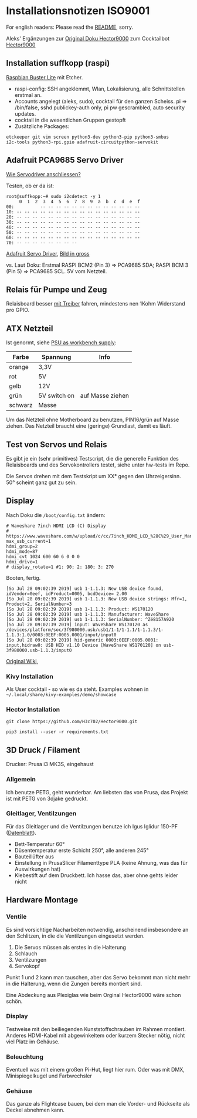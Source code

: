 # Installationsnotizen ISO9001

For english readers: Please read the [README](README.md), sorry.

Aleks' Ergänzungen zur [Original Doku Hector9000](https://cdn.hackaday.io/files/1615856913252640/H9000_ger_V0.2a.pdf) zum Cocktailbot [Hector9000](https://hackaday.io/project/161585-hector-9000)

## Installation suffkopp (raspi)

[Raspbian Buster Lite](https://www.raspberrypi.org/downloads/raspbian/)
mit Etcher. 

* raspi-config: SSH angeklemmt, Wlan, Lokalisierung, alle Schnittstellen erstmal an.
* Accounts angelegt (aleks, sudo), cocktail für den ganzen Scheiss. pi => /bin/false, sshd publickey-auth only, pi pw gescrambled, auto security updates.
* cocktail in die wesentlichen Gruppen gestopft
* Zusätzliche Packages: 

```
etckeeper git vim screen python3-dev python3-pip python3-smbus 
i2c-tools python3-rpi.gpio adafruit-circuitpython-servokit
```

## Adafruit PCA9685 Servo Driver

[Wie Servodriver anschliessen?](https://learn.adafruit.com/adafruit-16-channel-servo-driver-with-raspberry-pi/configuring-your-pi-for-i2c)

Testen, ob er da ist:

```
root@suffkopp:~# sudo i2cdetect -y 1
     0  1  2  3  4  5  6  7  8  9  a  b  c  d  e  f
00:          -- -- -- -- -- -- -- -- -- -- -- -- --
10: -- -- -- -- -- -- -- -- -- -- -- -- -- -- -- --
20: -- -- -- -- -- -- -- -- -- -- -- -- -- -- -- --
30: -- -- -- -- -- -- -- -- -- -- -- -- -- -- -- --
40: -- -- -- -- -- -- -- -- -- -- -- -- -- -- -- --
50: -- -- -- -- -- -- -- -- -- -- -- -- -- -- -- --
60: -- -- -- -- -- -- -- -- -- -- -- -- -- -- -- --
70: -- -- -- -- -- -- -- --
```
[Adafruit Servo Driver](https://learn.adafruit.com/adafruit-16-channel-servo-driver-with-raspberry-pi/hooking-it-up), [Bild in gross](https://cdn-learn.adafruit.com/assets/assets/000/069/564/original/components_raspi_pca9685_i2c_with_servo.jpg?1547757668)

vs. Laut Doku: Erstmal RASPI BCM2 (Pin 3) => PCA9685 SDA; RASPI BCM 3 (Pin 5) => PCA9685 SCL.
5V vom Netzteil.

## Relais für Pumpe und Zeug

Relaisboard besser [mit Treiber](http://www.susa.net/wordpress/2012/06/raspberry-pi-relay-using-gpio/) fahren, mindestens nen 1Kohm Widerstand pro GPIO.


## ATX Netzteil 

Ist genormt, siehe [PSU as workbench supply](https://www.electronics-tutorials.ws/blog/convert-atx-psu-to-bench-supply.html):

Farbe | Spannung | Info
----- | ---- | ----
orange | 3,3V |
rot|  5V | 
gelb| 12V|
grün| 5V switch on| auf Masse ziehen
schwarz|  Masse|

Um das Netzteil ohne Motherboard zu benutzen, PIN16/grün auf Masse ziehen. Das Netzteil braucht eine (geringe) Grundlast, damit es läuft.

## Test von Servos und Relais

Es gibt je ein (sehr primitives) Testscript, die die generelle Funktion des Relaisboards und des Servokontrollers testet, siehe unter hw-tests im Repo.

Die Servos drehen mit dem Testskript um XX° gegen den Uhrzeigersinn. 50° scheint ganz gut zu sein.

## Display

Nach Doku die `/boot/config.txt` ändern:

```
# Waveshare 7inch HDMI LCD (C) Display
# https://www.waveshare.com/w/upload/c/cc/7inch_HDMI_LCD_%28C%29_User_Manual.pdf
max_usb_current=1
hdmi_group=2
hdmi_mode=87
hdmi_cvt 1024 600 60 6 0 0 0
hdmi_drive=1
# display_rotate=1 #1: 90; 2: 180; 3: 270
``` 

Booten, fertig.

```
[So Jul 28 09:02:39 2019] usb 1-1.1.3: New USB device found, idVendor=0eef, idProduct=0005, bcdDevice= 2.00
[So Jul 28 09:02:39 2019] usb 1-1.1.3: New USB device strings: Mfr=1, Product=2, SerialNumber=3
[So Jul 28 09:02:39 2019] usb 1-1.1.3: Product: WS170120
[So Jul 28 09:02:39 2019] usb 1-1.1.3: Manufacturer: WaveShare
[So Jul 28 09:02:39 2019] usb 1-1.1.3: SerialNumber: ^Zë8157A920
[So Jul 28 09:02:39 2019] input: WaveShare WS170120 as /devices/platform/soc/3f980000.usb/usb1/1-1/1-1.1/1-1.1.3/1-1.1.3:1.0/0003:0EEF:0005.0001/input/input0
[So Jul 28 09:02:39 2019] hid-generic 0003:0EEF:0005.0001: input,hidraw0: USB HID v1.10 Device [WaveShare WS170120] on usb-3f980000.usb-1.1.3/input0
```

[Original Wiki](https://www.waveshare.com/wiki/7inch_HDMI_LCD_(C)),

### Kivy Installation

Als User cocktail - so wie es da steht.
Examples wohnen in `~/.local/share/kivy-examples/demo/showcase`

### Hector Installation
`git clone https://github.com/H3c702/Hector9000.git`

`pip3 install --user -r requirements.txt`

## 3D Druck / Filament

Drucker: Prusa i3 MK3S, eingehaust

### Allgemein

Ich benutze PETG, geht wunderbar. 
Am liebsten das von Prusa, das Projekt ist mit PETG von 3djake gedruckt.

### Gleitlager, Ventilzungen

Für das Gleitlager und die Ventilzungen benutze ich Igus Iglidur 150-PF ([Datenblatt](doc-extern/iglidur-I-150-PF-Verarbeitungshinweise-FDM.pdf)). 

* Bett-Temperatur 60°
* Düsentemperatur erste Schicht 250°, alle anderen 245°
* Bauteillüfter aus
* Einstellung in PrusaSlicer Filamenttype PLA (keine Ahnung, was das für Auswirkungen hat)
* Klebestift auf dem Druckbett. Ich hasse das, aber ohne gehts leider nicht

## Hardware Montage
### Ventile

Es sind vorsichtige Nacharbeiten notwendig, anscheinend insbesondere an den Schlitzen, in die die Ventilzungen eingesetzt werden.

1. Die Servos müssen als erstes in die Halterung
2. Schlauch
3. Ventilzungen
4. Servokopf

Punkt 1 und 2 kann man tauschen, aber das Servo bekommt man nicht mehr in die Halterung, wenn die Zungen bereits montiert sind.

Eine Abdeckung aus Plexiglas wie beim Orginal Hector9000 wäre schon schön.

### Display

Testweise mit den beiliegenden Kunststoffschrauben im Rahmen montiert.
Anderes HDMI-Kabel mit abgewinkeltem oder kurzem Stecker nötig, nicht
viel Platz im Gehäuse.

### Beleuchtung

Eventuell was mit einem großen Pi-Hut, liegt hier rum. Oder was mit DMX,
Minispiegelkugel und Farbwechsler

### Gehäuse

Das ganze als Flightcase bauen, bei dem man die Vorder- und Rückseite
als Deckel abnehmen kann. 
